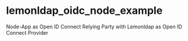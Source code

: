 # lemonldap_oidc_node_example
Node-App as Open ID Connect Relying Party with Lemonldap as Open ID Connect Provider
